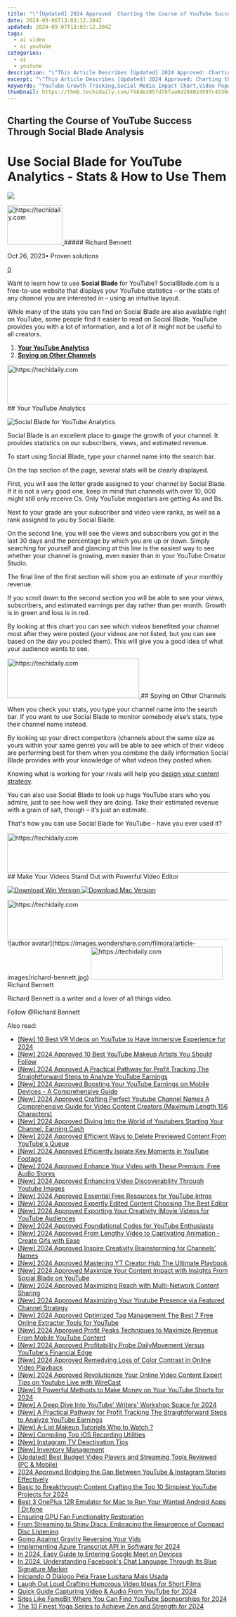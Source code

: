 ```yaml
---
title: "\"[Updated] 2024 Approved  Charting the Course of YouTube Success Through Social Blade Analysis\""
date: 2024-09-06T13:03:12.304Z
updated: 2024-09-07T13:03:12.304Z
tags:
  - ai video
  - ai youtube
categories:
  - ai
  - youtube
description: "\"This Article Describes [Updated] 2024 Approved: Charting the Course of YouTube Success Through Social Blade Analysis\""
excerpt: "\"This Article Describes [Updated] 2024 Approved: Charting the Course of YouTube Success Through Social Blade Analysis\""
keywords: "YouTube Growth Tracking,Social Media Impact Chart,Video Popularity Analytics,Content Strategy Guide,Engagement Metrics Study,Success in Digital Marketing,Blade Analysis Insights"
thumbnail: https://thmb.techidaily.com/748de385fd78faa0d204024597c45304a88577256e08ed293c3cd91c5718eb11.jpg
---
```


## Charting the Course of YouTube Success Through Social Blade Analysis

# Use Social Blade for YouTube Analytics - Stats & How to Use Them

![](https://images.wondershare.com/filmora/article-images/richard-bennett.jpg)

<!-- affiliate ads begin -->
<a href="https://aligracehair.sjv.io/c/5597632/2135395/19272" target="_top" id="2135395">
  <img src="//a.impactradius-go.com/display-ad/19272-2135395" border="0" alt="https://techidaily.com" width="125" height="90"/>
</a>
<img height="0" width="0" src="https://aligracehair.sjv.io/i/5597632/2135395/19272" style="position:absolute;visibility:hidden;" border="0" />
<!-- affiliate ads end -->
##### Richard Bennett

 Oct 26, 2023• Proven solutions

[0](#commentsBoxSeoTemplate)

Want to learn how to use **Social Blade** for YouTube? SocialBlade.com is a free-to-use website that displays your YouTube statistics – or the stats of any channel you are interested in – using an intuitive layout.

While many of the stats you can find on Social Blade are also available right on YouTube, some people find it easier to read on Social Blade. YouTube provides you with a lot of information, and a lot of it might not be useful to all creators.

1. [**Your YouTube Analytics**](#yourstats)
2. [**Spying on Other Channels**](#spy)

<!-- affiliate ads begin -->
<a href="https://appsumo.8odi.net/c/5597632/2132161/7443" target="_top" id="2132161">
  <img src="//a.impactradius-go.com/display-ad/7443-2132161" border="0" alt="https://techidaily.com" width="728" height="90"/>
</a>
<img height="0" width="0" src="https://appsumo.8odi.net/i/5597632/2132161/7443" style="position:absolute;visibility:hidden;" border="0" />
<!-- affiliate ads end -->
## Your YouTube Analytics

![Social Blade for YouTube Analytics](https://images.wondershare.com/filmora/article-images/social-blade-youtube-analytics.jpg)

Social Blade is an excellent place to gauge the growth of your channel. It provides statistics on our subscribers, views, and estimated revenue.

To start using Social Blade, type your channel name into the search bar.

On the top section of the page, several stats will be clearly displayed.

First, you will see the letter grade assigned to your channel by Social Blade. If it is not a very good one, keep in mind that channels with over 10, 000 might still only receive Cs. Only YouTube megastars are getting As and Bs.

Next to your grade are your subscriber and video view ranks, as well as a rank assigned to you by Social Blade.

On the second line, you will see the views and subscribers you got in the last 30 days and the percentage by which you are up or down. Simply searching for yourself and glancing at this line is the easiest way to see whether your channel is growing, even easier than in your YouTube Creator Studio.

The final line of the first section will show you an estimate of your monthly revenue.

If you scroll down to the second section you will be able to see your views, subscribers, and estimated earnings per day rather than per month. Growth is in green and loss is in red.

By looking at this chart you can see which videos benefited your channel most after they were posted (your videos are not listed, but you can see based on the day you posted them). This will give you a good idea of what your audience wants to see.

<!-- affiliate ads begin -->
<a href="https://25home.pxf.io/c/5597632/2123477/16836" target="_top" id="2123477">
  <img src="//a.impactradius-go.com/display-ad/16836-2123477" border="0" alt="https://techidaily.com" width="300" height="90"/>
</a>
<img height="0" width="0" src="https://25home.pxf.io/i/5597632/2123477/16836" style="position:absolute;visibility:hidden;" border="0" />
<!-- affiliate ads end -->
## Spying on Other Channels

When you check your stats, you type your channel name into the search bar. If you want to use Social Blade to monitor somebody else’s stats, type their channel name instead.

By looking up your direct competitors (channels about the same size as yours within your same genre) you will be able to see which of their videos are performing best for them when you combine the daily information Social Blade provides with your knowledge of what videos they posted when.

Knowing what is working for your rivals will help you [design your content strategy](https://tools.techidaily.com/wondershare/filmora/download/).

You can also use Social Blade to look up huge YouTube stars who you admire, just to see how well they are doing. Take their estimated revenue with a grain of salt, though – it’s just an estimate.

 That's how you can use Social Blade for YouTube - have you ever used it?

<!-- affiliate ads begin -->
<a href="https://unicoeye.pxf.io/c/5597632/2134238/18498" target="_top" id="2134238">
  <img src="//a.impactradius-go.com/display-ad/18498-2134238" border="0" alt="https://techidaily.com" width="728" height="90"/>
</a>
<img height="0" width="0" src="https://unicoeye.pxf.io/i/5597632/2134238/18498" style="position:absolute;visibility:hidden;" border="0" />
<!-- affiliate ads end -->
## Make Your Videos Stand Out with Powerful Video Editor

[![Download Win Version](https://images.wondershare.com/filmora/guide/download-btn-win.jpg) ](https://tools.techidaily.com/wondershare/filmora/download/) [![Download Mac Version](https://images.wondershare.com/filmora/guide/download-btn-mac.jpg) ](https://tools.techidaily.com/wondershare/filmora/download/)

<!-- affiliate ads begin -->
<a href="https://appsumo.8odi.net/c/5597632/2123748/7443" target="_top" id="2123748">
  <img src="//a.impactradius-go.com/display-ad/7443-2123748" border="0" alt="https://techidaily.com" width="600" height="90"/>
</a>
<img height="0" width="0" src="https://appsumo.8odi.net/i/5597632/2123748/7443" style="position:absolute;visibility:hidden;" border="0" />
<!-- affiliate ads end -->
![author avatar](https://images.wondershare.com/filmora/article-images/richard-bennett.jpg)

<!-- affiliate ads begin -->
<a href="https://25home.pxf.io/c/5597632/2123475/16836" target="_top" id="2123475">
  <img src="//a.impactradius-go.com/display-ad/16836-2123475" border="0" alt="https://techidaily.com" width="300" height="75"/>
</a>
<img height="0" width="0" src="https://25home.pxf.io/i/5597632/2123475/16836" style="position:absolute;visibility:hidden;" border="0" />
<!-- affiliate ads end -->
Richard Bennett

Richard Bennett is a writer and a lover of all things video.

Follow @Richard Bennett


<ins class="adsbygoogle"
     style="display:block"
     data-ad-format="autorelaxed"
     data-ad-client="ca-pub-7571918770474297"
     data-ad-slot="1223367746"></ins>



<ins class="adsbygoogle"
     style="display:block"
     data-ad-client="ca-pub-7571918770474297"
     data-ad-slot="8358498916"
     data-ad-format="auto"
     data-full-width-responsive="true"></ins>

<span class="atpl-alsoreadstyle">Also read:</span>
<div><ul>
<li><a href="https://youtube-zero.techidaily.com/0-best-vr-videos-on-youtube-to-have-immersive-experience-for-2024/"><u>[New] 10 Best VR Videos on YouTube to Have Immersive Experience for 2024</u></a></li>
<li><a href="https://youtube-zero.techidaily.com/024-approved-10-best-youtube-makeup-artists-you-should-follow/"><u>[New] 2024 Approved  10 Best YouTube Makeup Artists You Should Follow</u></a></li>
<li><a href="https://youtube-zero.techidaily.com/024-approved-a-practical-pathway-for-profit-tracking-the-straightforward-steps-to-analyze-youtube-earnings/"><u>[New] 2024 Approved  A Practical Pathway for Profit Tracking  The Straightforward Steps to Analyze YouTube Earnings</u></a></li>
<li><a href="https://youtube-zero.techidaily.com/024-approved-boosting-your-youtube-earnings-on-mobile-devices-a-comprehensive-guide/"><u>[New] 2024 Approved  Boosting Your YouTube Earnings on Mobile Devices - A Comprehensive Guide</u></a></li>
<li><a href="https://youtube-zero.techidaily.com/024-approved-crafting-perfect-youtube-channel-names-a-comprehensive-guide-for-video-content-creators-maximum-length-156-characters/"><u>[New] 2024 Approved  Crafting Perfect Youtube Channel Names  A Comprehensive Guide for Video Content Creators (Maximum Length  156 Characters)</u></a></li>
<li><a href="https://youtube-zero.techidaily.com/024-approved-diving-into-the-world-of-youtubers-starting-your-channel-earning-cash/"><u>[New] 2024 Approved  Diving Into the World of Youtubers  Starting Your Channel, Earning Cash</u></a></li>
<li><a href="https://youtube-zero.techidaily.com/024-approved-efficient-ways-to-delete-previewed-content-from-youtubes-queue/"><u>[New] 2024 Approved  Efficient Ways to Delete Previewed Content From YouTube's Queue</u></a></li>
<li><a href="https://youtube-zero.techidaily.com/024-approved-efficiently-isolate-key-moments-in-youtube-footage/"><u>[New] 2024 Approved  Efficiently Isolate Key Moments in YouTube Footage</u></a></li>
<li><a href="https://youtube-zero.techidaily.com/024-approved-enhance-your-video-with-these-premium-free-audio-stores/"><u>[New] 2024 Approved  Enhance Your Video with These Premium, Free Audio Stores</u></a></li>
<li><a href="https://youtube-zero.techidaily.com/024-approved-enhancing-video-discoverability-through-youtube-images/"><u>[New] 2024 Approved  Enhancing Video Discoverability Through Youtube Images</u></a></li>
<li><a href="https://youtube-zero.techidaily.com/024-approved-essential-free-resources-for-youtube-intros/"><u>[New] 2024 Approved  Essential Free Resources for YouTube Intros</u></a></li>
<li><a href="https://youtube-zero.techidaily.com/024-approved-expertly-edited-content-choosing-the-best-editor/"><u>[New] 2024 Approved  Expertly Edited Content  Choosing The Best Editor</u></a></li>
<li><a href="https://youtube-zero.techidaily.com/024-approved-exporting-your-creativity-imovie-videos-for-youtube-audiences/"><u>[New] 2024 Approved  Exporting Your Creativity  IMovie Videos for YouTube Audiences</u></a></li>
<li><a href="https://youtube-zero.techidaily.com/024-approved-foundational-codes-for-youtube-enthusiasts/"><u>[New] 2024 Approved  Foundational Codes for YouTube Enthusiasts</u></a></li>
<li><a href="https://youtube-zero.techidaily.com/024-approved-from-lengthy-video-to-captivating-animation-create-gifs-with-ease/"><u>[New] 2024 Approved  From Lengthy Video to Captivating Animation - Create Gifs with Ease</u></a></li>
<li><a href="https://youtube-zero.techidaily.com/024-approved-inspire-creativity-brainstorming-for-channels-names/"><u>[New] 2024 Approved  Inspire Creativity  Brainstorming for Channels' Names</u></a></li>
<li><a href="https://youtube-zero.techidaily.com/024-approved-mastering-yt-creator-hub-the-ultimate-playbook/"><u>[New] 2024 Approved  Mastering YT Creator Hub  The Ultimate Playbook</u></a></li>
<li><a href="https://youtube-zero.techidaily.com/024-approved-maximize-your-content-impact-with-insights-from-social-blade-on-youtube/"><u>[New] 2024 Approved  Maximize Your Content Impact with Insights From Social Blade on YouTube</u></a></li>
<li><a href="https://youtube-zero.techidaily.com/024-approved-maximizing-reach-with-multi-network-content-sharing/"><u>[New] 2024 Approved  Maximizing Reach with Multi-Network Content Sharing</u></a></li>
<li><a href="https://youtube-zero.techidaily.com/024-approved-maximizing-your-youtube-presence-via-featured-channel-strategy/"><u>[New] 2024 Approved  Maximizing Your Youtube Presence via Featured Channel Strategy</u></a></li>
<li><a href="https://youtube-zero.techidaily.com/024-approved-optimized-tag-management-the-best-7-free-online-extractor-tools-for-youtube/"><u>[New] 2024 Approved  Optimized Tag Management  The Best 7 Free Online Extractor Tools for YouTube</u></a></li>
<li><a href="https://youtube-zero.techidaily.com/024-approved-profit-peaks-techniques-to-maximize-revenue-from-mobile-youtube-content/"><u>[New] 2024 Approved  Profit Peaks  Techniques to Maximize Revenue From Mobile YouTube Content</u></a></li>
<li><a href="https://youtube-zero.techidaily.com/024-approved-profitability-probe-dailymovement-versus-youtubes-financial-edge/"><u>[New] 2024 Approved  Profitability Probe  DailyMovement Versus YouTube's Financial Edge</u></a></li>
<li><a href="https://youtube-zero.techidaily.com/024-approved-remedying-loss-of-color-contrast-in-online-video-playback/"><u>[New] 2024 Approved  Remedying Loss of Color Contrast in Online Video Playback</u></a></li>
<li><a href="https://youtube-zero.techidaily.com/024-approved-revolutionize-your-online-video-content-expert-tips-on-youtube-live-with-wirecast/"><u>[New] 2024 Approved  Revolutionize Your Online Video Content  Expert Tips on Youtube Live with WireCast</u></a></li>
<li><a href="https://youtube-zero.techidaily.com/-powerful-methods-to-make-money-on-your-youtube-shorts-for-2024/"><u>[New] 9 Powerful Methods to Make Money on Your YouTube Shorts for 2024</u></a></li>
<li><a href="https://youtube-zero.techidaily.com/-deep-dive-into-youtube-writers-workshop-space-for-2024/"><u>[New] A Deep Dive Into YouTube’ Writers' Workshop Space for 2024</u></a></li>
<li><a href="https://youtube-zero.techidaily.com/-practical-pathway-for-profit-tracking-the-straightforward-steps-to-analyze-youtube-earnings/"><u>[New] A Practical Pathway for Profit Tracking  The Straightforward Steps to Analyze YouTube Earnings</u></a></li>
<li><a href="https://youtube-zero.techidaily.com/-list-makeup-tutorials-who-to-watch/"><u>[New] A-List Makeup Tutorials  Who to Watch ?</u></a></li>
<li><a href="https://screen-mirroring-recording.techidaily.com/new-compiling-top-ios-recording-utilities/"><u>[New] Compiling Top iOS Recording Utilities</u></a></li>
<li><a href="https://instagram-clips.techidaily.com/new-instagram-tv-deactivation-tips/"><u>[New] Instagram TV Deactivation Tips</u></a></li>
<li><a href="https://vimeo-videos.techidaily.com/new-inventory-management/"><u>[New] Inventory Management</u></a></li>
<li><a href="https://extra-tips.techidaily.com/updated-best-budget-video-players-and-streaming-tools-reviewed-pc-and-mobile/"><u>[Updated] Best Budget Video Players and Streaming Tools Reviewed (PC & Mobile)</u></a></li>
<li><a href="https://instagram-clips.techidaily.com/2024-approved-bridging-the-gap-between-youtube-and-instagram-stories-effectively/"><u>2024 Approved  Bridging the Gap Between YouTube & Instagram Stories Effectively</u></a></li>
<li><a href="https://youtube-zero.techidaily.com/-to-breakthrough-content-crafting-the-top-10-simplest-youtube-projects-for-2024/"><u>Basic to Breakthrough Content  Crafting the Top 10 Simplest YouTube Projects for 2024</u></a></li>
<li><a href="https://screen-mirror.techidaily.com/best-3-oneplus-12r-emulator-for-mac-to-run-your-wanted-android-apps-drfone-by-drfone-android/"><u>Best 3 OnePlus 12R Emulator for Mac to Run Your Wanted Android Apps | Dr.fone</u></a></li>
<li><a href="https://network-issues.techidaily.com/ensuring-gpu-fan-functionality-restoration/"><u>Ensuring GPU Fan Functionality Restoration</u></a></li>
<li><a href="https://buynow-marvelous.techidaily.com/from-streaming-to-shiny-discs-embracing-the-resurgence-of-compact-disc-listening/"><u>From Streaming to Shiny Discs: Embracing the Resurgence of Compact Disc Listening</u></a></li>
<li><a href="https://youtube-zero.techidaily.com/-against-gravity-reversing-your-vids/"><u>Going Against Gravity  Reversing Your Vids</u></a></li>
<li><a href="https://some-techniques.techidaily.com/implementing-azure-transcript-api-in-software-for-2024/"><u>Implementing Azure Transcript API in Software for 2024</u></a></li>
<li><a href="https://screen-activity-recording.techidaily.com/in-2024-easy-guide-to-entering-google-meet-on-devices/"><u>In 2024, Easy Guide to Entering Google Meet on Devices</u></a></li>
<li><a href="https://facebook-clips.techidaily.com/in-2024-understanding-facebooks-chat-language-through-its-blue-signature-marker/"><u>In 2024, Understanding Facebook's Chat Language Through Its Blue Signature Marker</u></a></li>
<li><a href="https://mondly-stories.techidaily.com/iniciando-o-dialogo-pela-frase-lusitana-mais-usada/"><u>Iniciando O Diálogo Pela Frase Lusitana Mais Usada</u></a></li>
<li><a href="https://youtube-zero.techidaily.com/-out-loud-crafting-humorous-video-ideas-for-short-films/"><u>Laugh Out Loud  Crafting Humorous Video Ideas for Short Films</u></a></li>
<li><a href="https://youtube-zero.techidaily.com/-guide-capturing-video-and-audio-from-youtube-for-2024/"><u>Quick Guide  Capturing Video & Audio From YouTube for 2024</u></a></li>
<li><a href="https://youtube-zero.techidaily.com/-like-famebit-where-you-can-find-youtube-sponsorships-for-2024/"><u>Sites Like FameBit Where You Can Find YouTube Sponsorships for 2024</u></a></li>
<li><a href="https://youtube-zero.techidaily.com/0-finest-yoga-series-to-achieve-zen-and-strength-for-2024/"><u>The 10 Finest Yoga Series to Achieve Zen and Strength for 2024</u></a></li>
</ul></div>
